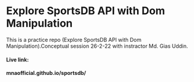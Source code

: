 # Explore SportsDB API with Dom Manipulation
This is a practice repo (Explore SportsDB API with Dom Manipulation).Conceptual session 26-2-22 with instractor Md. Gias Uddin.
#### Live link:
#### mnaofficial.github.io/sportsdb/
